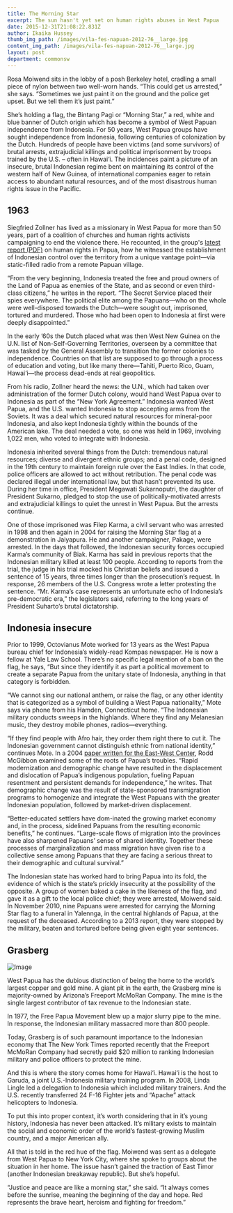 ```yaml
---
title: The Morning Star
excerpt: The sun hasn't yet set on human rights abuses in West Papua
date: 2015-12-31T21:08:22.831Z
author: Ikaika Hussey
thumb_img_path: /images/vila-fes-napuan-2012-76__large.jpg
content_img_path: /images/vila-fes-napuan-2012-76__large.jpg
layout: post
department: commonsw
---
```


Rosa Moiwend sits in the lobby of a posh Berkeley hotel, cradling a small piece of nylon between two well-worn hands. “This could get us arrested,” she says. “Sometimes we just paint it on the ground and the police get upset. But we tell them it’s just paint.”

She’s holding a flag, the Bintang Pagi or “Morning Star,” a red, white and blue banner of Dutch origin which has become a symbol of West Papuan independence from Indonesia. For 50 years, West Papua groups have sought independence from Indonesia, following centuries of colonization by the Dutch. Hundreds of people have been victims (and some survivors) of brutal arrests, extrajudicial killings and political imprisonment by troops trained by the U.S. – often in Hawai‘i. The incidences paint a picture of an insecure, brutal Indonesian regime bent on maintaining its control of the western half of New Guinea, of international companies eager to retain access to abundant natural resources, and of the most disastrous human rights issue in the Pacific.
 
1963
----

Siegfried Zollner has lived as a missionary in West Papua for more than 50 years, part of a coalition of churches and human rights activists campaigning to end the violence there. He recounted, in the group's <a href="https://www.google.com/url?sa=t&rct=j&q=&esrc=s&source=web&cd=2&ved=2ahUKEwjSjOfRta3oAhXhN30KHQz0DzUQFjABegQIBxAB&url=https%3A%2F%2Fuprdoc.ohchr.org%2Fuprweb%2Fdownloadfile.aspx%3Ffilename%3D3704%26file%3DAnnexe2&usg=AOvVaw0_svEhUXeo4c0LGw1mYsDi">latest report (PDF)</a> on human rights in Papua, how he witnessed the establishment of Indonesian control over the territory from a unique vantage point—via static-filled radio from a remote Papuan village.

“From the very beginning, Indonesia treated the free and proud owners of the Land of Papua as enemies of the State, and as second or even third-class citizens,” he writes in the report. “The Secret Service placed their spies everywhere. The political elite among the Papuans—who on the whole were well-disposed towards the Dutch—were sought out, imprisoned, tortured and murdered. Those who had been open to Indonesia at first were deeply disappointed.”

In the early ’60s the Dutch placed what was then West New Guinea on the U.N. list of Non-Self-Governing Territories, overseen by a committee that was tasked by the General Assembly to transition the former colonies to independence. Countries on that list are supposed to go through a process of education and voting, but like many there—Tahiti, Puerto Rico, Guam, Hawai‘i—the process dead-ends at real geopolitics.

From his radio, Zollner heard the news: the U.N., which had taken over administration of the former Dutch colony, would hand West Papua over to Indonesia as part of the “New York Agreement.” Indonesia wanted West Papua, and the U.S. wanted Indonesia to stop accepting arms from the Soviets. It was a deal which secured natural resources for mineral-poor Indonesia, and also kept Indonesia tightly within the bounds of the American lake. The deal needed a vote, so one was held in 1969, involving 1,022 men, who voted to integrate with Indonesia.

Indonesia inherited several things from the Dutch: tremendous natural resources; diverse and divergent ethnic groups; and a penal code, designed in the 19th century to maintain foreign rule over the East Indies. In that code, police officers are allowed to act without retribution. The penal code was declared illegal under international law, but that hasn’t prevented its use. During her time in office, President Megawati Sukarnoputri, the daughter of President Sukarno, pledged to stop the use of politically-motivated arrests and extrajudicial killings to quiet the unrest in West Papua. But the arrests continue.

One of those imprisoned was Filep Karma, a civil servant who was arrested in 1998 and then again in 2004 for raising the Morning Star flag at a demonstration in Jaiyapura. He and another campaigner, Pakage, were arrested. In the days that followed, the Indonesian security forces occupied Karma’s community of Biak. Karma has said in previous reports that the Indonesian military killed at least 100 people. According to reports from the trial, the judge in his trial mocked his Christian beliefs and issued a sentence of 15 years, three times longer than the prosecution’s request. In response, 26 members of the U.S. Congress wrote a letter protesting the sentence. “Mr. Karma’s case represents an unfortunate echo of Indonesia’s pre-democratic era,” the legislators said, referring to the long years of President Suharto’s brutal dictatorship.

Indonesia insecure
----

Prior to 1999, Octovianus Mote worked for 13 years as the West Papua bureau chief for Indonesia’s widely-read Kompas newspaper. He is now a fellow at Yale Law School. There’s no specific legal mention of a ban on the flag, he says, “But since they identify it as part a political movement to create a separate Papua from the unitary state of Indonesia, anything in that category is forbidden.

“We cannot sing our national anthem, or raise the flag, or any other identity that is categorized as a symbol of building a West Papua nationality,” Mote says via phone from his Hamden, Connecticut home. “The Indonesian military conducts sweeps in the highlands. Where they find any Melanesian music, they destroy mobile phones, radios—everything.

“If they find people with Afro hair, they order them right there to cut it. The Indonesian government cannot distinguish ethnic from national identity,” continues Mote.
In a 2004 <a href="https://scholarspace.manoa.hawaii.edu/handle/10125/3512">paper written for the East-West Center</a>, Rodd McGibbon examined some of the roots of Papua’s troubles. “Rapid modernization and demographic change have resulted in the displacement and dislocation of Papua’s indigenous population, fueling Papuan resentment and persistent demands for independence,” he writes. That demographic change was the result of state-sponsored transmigration programs to homogenize and integrate the West Papuans with the greater Indonesian population, followed by market-driven displacement. 

“Better-educated settlers have dom-inated the growing market economy and, in the process, sidelined Papuans from the resulting economic benefits,” he continues. “Large-scale flows of migration into the provinces have also sharpened Papuans’ sense of shared identity. Together these processes of marginalization and mass migration have given rise to a collective sense among Papuans that they are facing a serious threat to their demographic and cultural survival.”

The Indonesian state has worked hard to bring Papua into its fold, the evidence of which is the state’s prickly insecurity at the possibility of the opposite. A group of women baked a cake in the likeness of the flag, and gave it as a gift to the local police chief; they were arrested, Moiwend said. In November 2010, nine Papuans were arrested for carrying the Morning Star flag to a funeral in Yalennga, in the central highlands of Papua, at the request of the deceased. According to a 2013 report, they were stopped by the military, beaten and tortured before being given eight year sentences.

Grasberg
----

![Image](https://upload.wikimedia.org/wikipedia/commons/0/05/Grasberg_mine.jpg "icon")

West Papua has the dubious distinction of being the home to the world’s largest copper and gold mine. A giant pit in the earth, the Grasberg mine is majority-owned by Arizona’s Freeport McMoRan Company. The mine is the single largest contributor of tax revenue to the Indonesian state.

In 1977, the Free Papua Movement blew up a major slurry pipe to the mine. In response, the Indonesian military massacred more than 800 people.

Today, Grasberg is of such paramount importance to the Indonesian economy that The New York Times reported recently that the Freeport McMoRan Company had secretly paid $20 million to ranking Indonesian military and police officers to protect the mine.

And this is where the story comes home for Hawai‘i. Hawai‘i is the host to Garuda, a joint U.S.-Indonesia military training program. In 2008, Linda Lingle led a delegation to Indonesia which included military trainers. And the U.S. recently transferred 24 F-16 Fighter jets and “Apache” attack helicopters to Indonesia.

To put this into proper context, it’s worth considering that in it’s young history, Indonesia has never been attacked. It’s military exists to maintain the social and economic order of the world’s fastest-growing Muslim country, and a major American ally.

All that is told in the red hue of the flag. Moiwend was sent as a delegate from West Papua to New York City, where she spoke to groups about the situation in her home. The issue hasn’t gained the traction of East Timor (another Indonesian breakaway republic). But she’s hopeful.

“Justice and peace are like a morning star,” she said. “It always comes before the sunrise, meaning the beginning of the day and hope. Red represents the brave heart, heroism and fighting for freedom.”